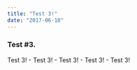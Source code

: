 ```yaml
---
title: "Test 3!"
date: "2017-06-10"
---
```


### Test #3.

Test 3! - Test 3! - Test 3! - Test 3! - Test 3!